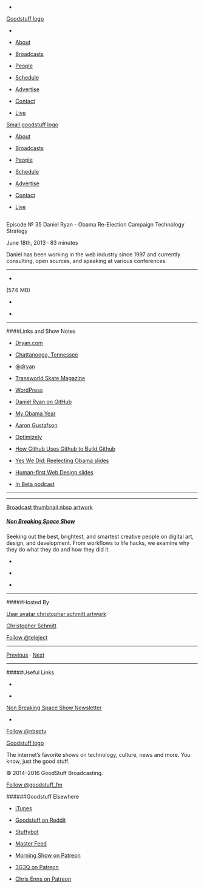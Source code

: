 

-
[Goodstuff logo](http://www.goodstuff.fm/)[](/assets/goodstuff_logo-17c1fe6f378352de5d7345f76152130b.svg)

-


-  [About](/about)

-  [Broadcasts](/broadcasts)

-  [People](/people)

-  [Schedule](/schedule)

-  [Advertise](/advertise)

-  [Contact](/contact)

-  [Live](/live)


[Small goodstuff logo](http://www.goodstuff.fm/)[](/assets/small_goodstuff_logo-bf032e72b9ec41494f4d90905f1ad619.svg)


-  [About](/about)

-  [Broadcasts](/broadcasts)

-  [People](/people)

-  [Schedule](/schedule)

-  [Advertise](/advertise)

-  [Contact](/contact)

-  [Live](/live)


##
Episode № 35
Daniel Ryan - Obama Re-Election Campaign Technology Strategy


June 18th, 2013
&middot;
83
minutes


Daniel has been working in the web industry since 1997 and currently consulting, open sources, and speaking at various conferences.


------------------------------


-
[](http://podcasts-1.feedpress.co/10609/nbsp-35.mp3)(57.6 MB)

-
[](http://twitter.com/intent/tweet?text=Non%20Breaking%20Space%20Show%20%E2%84%96%2035%20on%20@goodstuff_fm%20-%20http://goodstuff.fm/nbsp/35)

-
[](http://www.facebook.com/sharer/sharer.php?u=http://goodstuff.fm/nbsp/35)


------------------------------


####Links and Show Notes

-  [Dryan.com](http://dryan.com)

-  [Chattanooga, Tennessee](http://en.wikipedia.org/wiki/Chattanooga,_Tennessee)

-  [@dryan](https://twitter.com/dryan)

-  [Transworld Skate Magazine](http://skateboarding.transworld.net)

-  [WordPress](http://wordpress.org)

-  [Daniel Ryan on GitHub](https://github.com/dryan)

-  [My Obama Year](http://dryan.com/articles/my-obama-year/)

-  [Aaron Gustafson](http://aaron-gustafson.com)

-  [Optimizely](https://www.optimizely.com)

-  [How Github Uses Github to Build Github](http://zachholman.com/talk/how-github-uses-github-to-build-github/)

-  [Yes We Did: Reelecting Obama slides](https://speakerdeck.com/dryan/yes-we-did-reelecting-obama)

-  [Human-first Web Design slides](https://speakerdeck.com/dryan/human-first-web-design)

-  [In Beta podcast](http://5by5.tv/inbeta)


------------------------------


------------------------------


[Broadcast thumbnail nbsp artwork](/nbsp)[](https://goodstuffs3.s3.amazonaws.com/uploads/broadcast/image/19/broadcast_thumbnail_nbsp_artwork.png)

##### [Non Breaking Space Show](/nbsp)


Seeking out the best, brightest, and smartest creative people on digital art, design, and development. From workflows to life hacks, we examine why they do what they do and how they did it.

-
[](http://itunes.apple.com/us/podcast/the-non-breaking-space-show/id507162981)

-
[](http://feeds.goodstuff.fm/nbsp)

-
[](mailto:chris@goodstuff.fm?cc=sponsorship%40goodstuff.fm&subject=%5BGoodStuff%20FM%5D%20Sponsorship%20Inquiry%20for%20Non%20Breaking%20Space%20Show)


------------------------------


#####Hosted By


[User avatar christopher schmitt artwork](/people/christopher-schmitt)[](https://goodstuffs3.s3.amazonaws.com/uploads/user/avatar/20/user_avatar_christopher-schmitt_artwork.png)

[Christopher Schmitt](/people/christopher-schmitt)


[Follow @teleject](https://twitter.com/teleject)


------------------------------


[Previous](/nbsp/34)
&middot;
[Next](/nbsp/36)


------------------------------


#####Useful Links

-
[](mailto:chris@goodstuff.fm?subject=%5BGoodstuff%20FM%5D%20Feedback%20for%20Non%20Breaking%20Space%20Show)

-
[Non Breaking Space Show Newsletter](http://www.goodstuff.fm/nbsp/newsletter)


-
[Follow @nbsptv](https://twitter.com/nbsptv)


[Goodstuff logo](http://www.goodstuff.fm/)[](/assets/goodstuff_logo-17c1fe6f378352de5d7345f76152130b.svg)


The internet’s favorite shows on technology, culture, news and more. You know, just the good stuff.


&copy; 2014&ndash;2016 GoodStuff Broadcasting.

[Follow @goodstuff_fm](https://twitter.com/goodstufffm)


######Goodstuff Elsewhere

-  [iTunes](https://itunes.apple.com/us/artist/goodstuff-fm/id843385597?mt=2)

-  [Goodstuff on Reddit](https://www.reddit.com/r/Goodstuff_fm/)

-  [Stuffybot](http://stuffybot.goodstuff.fm)

-  [Master Feed](/master/feed)

-  [Morning Show on Patreon](https://www.patreon.com/morningshow)

-  [3G3Q on Patreon](https://www.patreon.com/3g3q)

-  [Chris Enns on Patreon](https://www.patreon.com/ichris)
